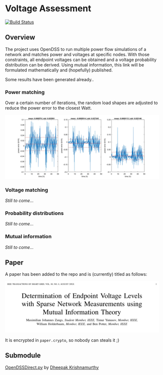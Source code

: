 # Voltage Assessment

[![Build Status](https://travis-ci.org/Muxelmann/voltage-assessment.svg?branch=master)](https://travis-ci.org/Muxelmann/voltage-assessment)

## Overview

The project uses OpenDSS to run multiple power flow simulations of a network and matches power and voltages at specific nodes. With those constraints, all endpoint voltages can be obtained and a voltage probability distribution can be derived. Using mutual information, this link will be formulated mathematically and (hopefully) published.

Some results have been generated already..

### Power matching

Over a certain number of iterations, the random load shapes are adjusted to reduce the power error to the closest Watt.

![Power Error](https://github.com/Muxelmann/voltage-assessment/blob/master/README/power-error.jpg?raw=true)

### Voltage matching

*Still to come...*

### Probability distributions

*Still to come...*

### Mutual information

*Still to come...*
 
## Paper
 
A paper has been added to the repo and is (currently) titled as follows:

![Paper Title](https://github.com/Muxelmann/voltage-assessment/blob/master/README/paper.png?raw=true)

It is encrypted in `paper.crypto`, so nobody can steals it ;)

## Submodule

[OpenDSSDirect.py](https://github.com/NREL/OpenDSSDirect.py) by [Dheepak Krishnamurthy](https://github.com/kdheepak)
